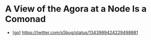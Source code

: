 # A View of the Agora at a Node Is a Comonad

- [[go]] https://twitter.com/s5bug/status/1343989424229498881


[//begin]: # "Autogenerated link references for markdown compatibility"
[go]: go "Go"
[//end]: # "Autogenerated link references"